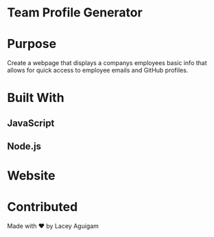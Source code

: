 # Team Profile Generator

# Purpose

Create a webpage that displays a companys employees basic info that allows for quick access to employee emails and GitHub profiles.


# Built With

## JavaScript 
## Node.js

# Website





# Contributed

Made with ❤️ by Lacey Aguigam